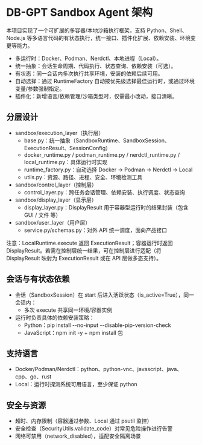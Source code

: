 # DB-GPT Sandbox Agent 架构

本项目实现了一个可扩展的多容器/本地沙箱执行框架，支持 Python、Shell、Node.js 等多语言代码的有状态执行，统一接口、插件化扩展、依赖安装、环境变更等能力。

- 多运行时：Docker、Podman、Nerdctl、本地进程（Local）。
- 统一抽象：会话生命周期、代码执行、状态查询、依赖安装（可选）。
- 有状态：同一会话内多次执行共享环境，安装的依赖后续可用。
- 自动选择：通过 RuntimeFactory 自动按优先级选择最佳运行时，或通过环境变量/参数强制指定。
- 插件化：新增语言/依赖管理/沙箱类型时，仅需最小改动，接口清晰。

## 分层设计

- sandbox/execution_layer（执行层）
  - base.py：统一抽象（SandboxRuntime、SandboxSession、ExecutionResult、SessionConfig）
  - docker_runtime.py / podman_runtime.py / nerdctl_runtime.py / local_runtime.py：具体运行时实现
  - runtime_factory.py：自动选择 Docker → Podman → Nerdctl → Local
  - utils.py：资源、路径、进程、安全、环境检测工具
- sandbox/control_layer（控制层）
  - control_layer.py：跨任务会话管理、依赖安装、执行调度、状态查询
- sandbox/display_layer（显示层）
  - display_layer.py：DisplayResult 用于容器型运行时的结果封装（包含 GUI / 文件 等）
- sandbox/user_layer（用户层）
  - service.py/schemas.py：对外 API 统一调度，面向产品接口

注意：LocalRuntime.execute 返回 ExecutionResult；容器运行时返回 DisplayResult。若需在控制层统一结果，可在控制层进行适配（将 DisplayResult 映射为 ExecutionResult 或在 API 层做多态支持）。

## 会话与有状态依赖

- 会话（SandboxSession）在 start 后进入活跃状态（is_active=True），同一会话内：
  - 多次 execute 共享同一环境/容器实例
- 运行时负责具体的依赖安装策略：
  - Python：pip install --no-input --disable-pip-version-check
  - JavaScript：npm init -y + npm install 包

## 支持语言

- Docker/Podman/Nerdctl：python、python-vnc、javascript、java、cpp、go、rust
- Local：运行时探测系统可用语言，至少保证 python

## 安全与资源

- 超时、内存限制（容器通过参数、Local 通过 psutil 监控）
- 安全检查（SecurityUtils.validate_code）对常见危险操作进行告警
- 网络可禁用（network_disabled），适配安全隔离场景
